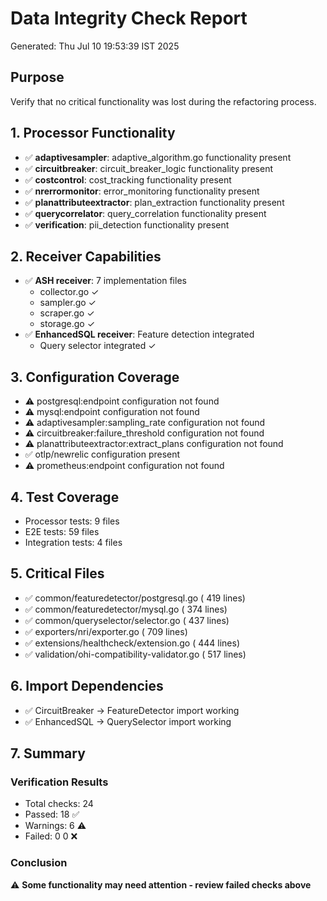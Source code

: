 # Data Integrity Check Report

Generated: Thu Jul 10 19:53:39 IST 2025

## Purpose
Verify that no critical functionality was lost during the refactoring process.

## 1. Processor Functionality

- ✅ **adaptivesampler**: adaptive_algorithm.go functionality present
- ✅ **circuitbreaker**: circuit_breaker_logic functionality present
- ✅ **costcontrol**: cost_tracking functionality present
- ✅ **nrerrormonitor**: error_monitoring functionality present
- ✅ **planattributeextractor**: plan_extraction functionality present
- ✅ **querycorrelator**: query_correlation functionality present
- ✅ **verification**: pii_detection functionality present

## 2. Receiver Capabilities

- ✅ **ASH receiver**:        7 implementation files
  - collector.go ✓
  - sampler.go ✓
  - scraper.go ✓
  - storage.go ✓
- ✅ **EnhancedSQL receiver**: Feature detection integrated
  - Query selector integrated ✓

## 3. Configuration Coverage

- ⚠️ postgresql:endpoint configuration not found
- ⚠️ mysql:endpoint configuration not found
- ⚠️ adaptivesampler:sampling_rate configuration not found
- ⚠️ circuitbreaker:failure_threshold configuration not found
- ⚠️ planattributeextractor:extract_plans configuration not found
- ✅ otlp/newrelic configuration present
- ⚠️ prometheus:endpoint configuration not found

## 4. Test Coverage

- Processor tests: 9 files
- E2E tests:       59 files
- Integration tests:        4 files

## 5. Critical Files

- ✅ common/featuredetector/postgresql.go (     419 lines)
- ✅ common/featuredetector/mysql.go (     374 lines)
- ✅ common/queryselector/selector.go (     437 lines)
- ✅ exporters/nri/exporter.go (     709 lines)
- ✅ extensions/healthcheck/extension.go (     444 lines)
- ✅ validation/ohi-compatibility-validator.go (     517 lines)

## 6. Import Dependencies

- ✅ CircuitBreaker → FeatureDetector import working
- ✅ EnhancedSQL → QuerySelector import working

## 7. Summary

### Verification Results
- Total checks: 24
- Passed: 18 ✅
- Warnings: 6 ⚠️
- Failed: 0
0 ❌

### Conclusion
⚠️ **Some functionality may need attention - review failed checks above**
